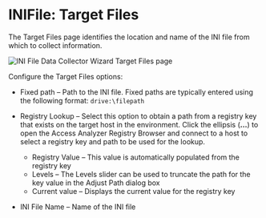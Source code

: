 # INIFile: Target Files

The Target Files page identifies the location and name of the INI file from which to collect information.

![INI File Data Collector Wizard Target Files page](/img/product_docs/accessanalyzer/enterpriseauditor/admin/datacollector/inifile/targetfiles.png)

Configure the Target Files options:

- Fixed path – Path to the INI file. Fixed paths are typically entered using the following format: ```drive:\filepath```
- Registry Lookup – Select this option to obtain a path from a registry key that exists on the target host in the environment. Click the ellipsis (__…__) to open the Access Analyzer Registry Browser and connect to a host to select a registry key and path to be used for the lookup.

  - Registry Value – This value is automatically populated from the registry key
  - Levels – The Levels slider can be used to truncate the path for the key value in the Adjust Path dialog box
  - Current value – Displays the current value for the registry key
- INI File Name – Name of the INI file
